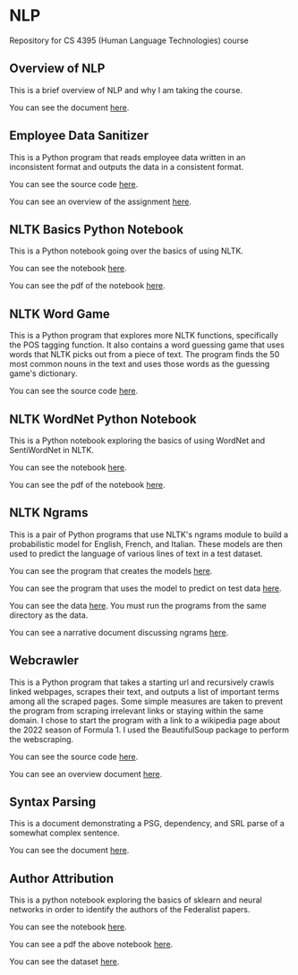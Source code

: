 # NLP

Repository for CS 4395 (Human Language Technologies) course

## Overview of NLP

This is a brief overview of NLP and why I am taking the course.

You can see the document [here](https://github.com/platformer/NLP/blob/main/HW0/Overview_of_NLP.pdf).

## Employee Data Sanitizer

This is a Python program that reads employee data written in an inconsistent format and outputs the data in a consistent format.

You can see the source code [here](https://github.com/platformer/NLP/blob/main/HW1/hw1.py).

You can see an overview of the assignment [here](https://github.com/platformer/NLP/blob/main/HW1/HW1_Overview.pdf).

## NLTK Basics Python Notebook

This is a Python notebook going over the basics of using NLTK.

You can see the notebook [here](https://github.com/platformer/NLP/blob/main/HW2/hw2.ipynb).

You can see the pdf of the notebook [here](https://github.com/platformer/NLP/blob/main/HW2/hw2.pdf).

## NLTK Word Game

This is a Python program that explores more NLTK functions, specifically the POS tagging function. It also contains a word guessing game that uses words that NLTK picks out from a piece of text. The program finds the 50 most common nouns in the text and uses those words as the guessing game's dictionary.

You can see the source code [here](https://github.com/platformer/NLP/blob/main/HW3/hw3.py).

## NLTK WordNet Python Notebook

This is a Python notebook exploring the basics of using WordNet and SentiWordNet in NLTK.

You can see the notebook [here](https://github.com/platformer/NLP/blob/main/HW4/hw4.ipynb).

You can see the pdf of the notebook [here](https://github.com/platformer/NLP/blob/main/HW4/hw4.pdf).

## NLTK Ngrams

This is a pair of Python programs that use NLTK's ngrams module to build a probabilistic model for English, French, and Italian. These models are then used to predict the language of various lines of text in a test dataset.

You can see the program that creates the models [here](https://github.com/platformer/NLP/blob/main/HW5/program1.py).

You can see the program that uses the model to predict on test data [here](https://github.com/platformer/NLP/blob/main/HW5/program2.pdf).

You can see the data [here](https://github.com/platformer/NLP/blob/main/HW5/data). You must run the programs from the same directory as the data.

You can see a narrative document discussing ngrams [here](https://github.com/platformer/NLP/blob/main/HW5/Narrative.pdf).

## Webcrawler

This is a Python program that takes a starting url and recursively crawls linked webpages, scrapes their text, and outputs a list of important terms among all the scraped pages. Some simple measures are taken to prevent the program from scraping irrelevant links or staying within the same domain. I chose to start the program with a link to a wikipedia page about the 2022 season of Formula 1. I used the BeautifulSoup package to perform the webscraping.

You can see the source code [here](https://github.com/platformer/NLP/blob/main/HW6/hw6.py).

You can see an overview document [here](https://github.com/platformer/NLP/blob/main/HW6/HW6_Overview.pdf).

## Syntax Parsing

This is a document demonstrating a PSG, dependency, and SRL parse of a somewhat complex sentence.

You can see the document [here](https://github.com/platformer/NLP/blob/main/HW7/hw7.pdf).

## Author Attribution

This is a python notebook exploring the basics of sklearn and neural networks in order to identify the authors of the Federalist papers.

You can see the notebook [here](https://github.com/platformer/NLP/blob/main/HW8/hw8.ipynb).

You can see a pdf the above notebook [here](https://github.com/platformer/NLP/blob/main/HW8/hw8.pdf).

You can see the dataset [here](https://github.com/platformer/NLP/blob/main/HW8/federalist.csv).
